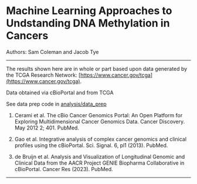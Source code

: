 # Machine Learning Approaches to Undstanding DNA Methylation in Cancers

Authors: Sam Coleman and Jacob Tye

----
The results shown here are in whole or part based upon data generated by the TCGA Research Network: [https://www.cancer.gov/tcga](https://www.cancer.gov/tcga).

Data obtained via cBioPortal and from TCGA

See data prep code in [analysis/data_prep](analysis/data_prep)

1. Cerami et al. The cBio Cancer Genomics Portal: An Open Platform for Exploring Multidimensional Cancer Genomics Data. Cancer Discovery. May 2012 2; 401. PubMed.

2. Gao et al. Integrative analysis of complex cancer genomics and clinical profiles using the cBioPortal. Sci. Signal. 6, pl1 (2013). PubMed.

3. de Bruijn et al. Analysis and Visualization of Longitudinal Genomic and Clinical Data from the AACR Project GENIE Biopharma Collaborative in cBioPortal. Cancer Res (2023). PubMed.

----

